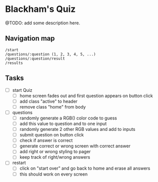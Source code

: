 # Blackham's Quiz

@TODO: add some description here.

## Navigation map

```
/start
/questions/:question (1, 2, 3, 4, 5, ...)
/questions/:question/result
/results
```

## Tasks

- [ ] start Quiz
  - [ ] home screen fades out and first question appears on button click
  - [ ] add class "active" to header
  - [ ] remove class "home" from body
- [ ] questions
  - [ ] randomly generate a RGB() color code to guess
  - [ ] add this value to question and to one input
  - [ ] randomly generate 2 other RGB values and add to inputs
  - [ ] submit question on button click
  - [ ] check if answer is correct
  - [ ] generate correct or wrong screen with correct answer
  - [ ] add right or wrong styling to pager
  - [ ] keep track of right/wrong answers
- [ ] restart
  - [ ] click on "start over" and go back to home and erase all answers
  - [ ] this should work on every screen
